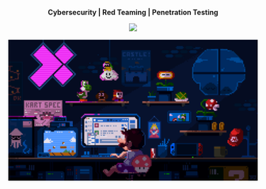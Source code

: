 <div align="center">
  <p><b>Cybersecurity | Red Teaming | Penetration Testing </b></p>
  
  <!-- Skills icons -->
  <img src="https://skillicons.dev/icons?i=,c,linux,bash,git" />

</div> 

  ![GitHub GIF](githubgif.gif)
